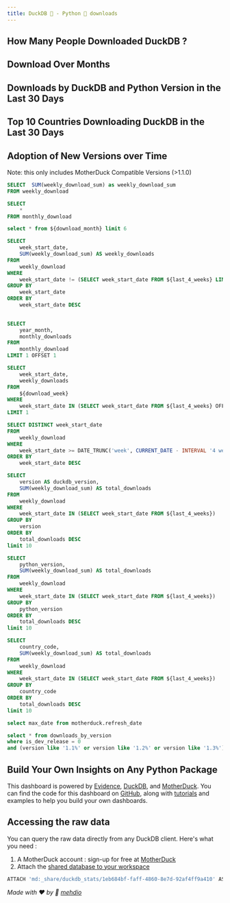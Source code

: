 ```yaml
---
title: DuckDB 🦆 - Python 🐍 downloads
---
```


## How Many People Downloaded DuckDB ?

<BigValue 
    title='Last week downloads'
    data={download_last_week} 
    value='weekly_downloads' 
    fmt='#,##0.00,,"M"'	
/>

<BigValue 
    title='Last month downloads'
    data={download_last_month} 
    value='monthly_downloads' 
    fmt='#,##0.00,,"M"'	
/>

<BigValue 
    title='Total download'
    data={count_over_month} 
    value='weekly_download_sum' 
    fmt='#,##0.00,,"M"'	
/>

<BigValue 
  title='Data last updated on'
  data={last_refresh_date} 
  value=max_date
/>

## Download Over Months
<Grid cols=2>
<LineChart data = {download_week} y=weekly_downloads x=week_start_date  />

<DataTable data="{download_last_6_months}" search="false">
    <Column id="year_month" title="Year Month"/>
    <Column id="monthly_downloads" title="Monthly Downloads" />
</DataTable>
</Grid>

## Downloads by DuckDB and Python Version in the Last 30 Days
<Grid cols=2>
    <BarChart 
        data={download_duckdb_version}
        x=duckdb_version
        y=total_downloads 
        swapXY=true
    />
    <BarChart 
        data={download_python_version}
        x=python_version
        y=total_downloads 
        swapXY=true
    />
</Grid>

## Top 10 Countries Downloading DuckDB in the Last 30 Days

<BarChart 
    data={download_country}
    x=country_code
    y=total_downloads 
    swapXY=true
/>

## Adoption of New Versions over Time

<Alert>
Note: this only includes MotherDuck Compatible Versions (>1.1.0)
</Alert>

<Grid cols=2>
    <AreaChart 
    data={downloads_by_version_md}
    x=download_date
    y=downloads
    series=version
    />
    <AreaChart 
    data={downloads_by_version_md}
    x=download_date
    y=downloads
    series=version
    type=stacked100
    />
</Grid>

```sql count_over_month
SELECT  SUM(weekly_download_sum) as weekly_download_sum
FROM weekly_download
```

```sql download_month
SELECT 
    *
FROM monthly_download
```

```sql download_last_6_months
select * from ${download_month} limit 6
```

```sql download_week 
SELECT 
    week_start_date,
    SUM(weekly_download_sum) AS weekly_downloads
FROM 
    weekly_download
WHERE 
    week_start_date != (SELECT week_start_date FROM ${last_4_weeks} LIMIT 1) -- skipping the current week as it's not complete
GROUP BY 
    week_start_date
ORDER BY 
    week_start_date DESC
 
```

```sql download_last_month
SELECT
    year_month,
    monthly_downloads
FROM
    monthly_download
LIMIT 1 OFFSET 1
```

```sql download_last_week
SELECT 
    week_start_date, 
    weekly_downloads
FROM 
    ${download_week}
WHERE 
    week_start_date IN (SELECT week_start_date FROM ${last_4_weeks} OFFSET 1 LIMIT 1)
LIMIT 1
```

```sql last_4_weeks
SELECT DISTINCT week_start_date
FROM 
    weekly_download
WHERE 
    week_start_date >= DATE_TRUNC('week', CURRENT_DATE - INTERVAL '4 weeks')
ORDER BY 
    week_start_date DESC
```

```sql download_duckdb_version
SELECT 
    version AS duckdb_version,
    SUM(weekly_download_sum) AS total_downloads
FROM 
    weekly_download
WHERE 
    week_start_date IN (SELECT week_start_date FROM ${last_4_weeks})
GROUP BY 
    version
ORDER BY 
    total_downloads DESC
limit 10
```

```sql download_python_version
SELECT 
    python_version,
    SUM(weekly_download_sum) AS total_downloads
FROM 
    weekly_download
WHERE 
    week_start_date IN (SELECT week_start_date FROM ${last_4_weeks})
GROUP BY 
    python_version
ORDER BY 
    total_downloads DESC
limit 10
```

```sql download_country
SELECT 
    country_code,
    SUM(weekly_download_sum) AS total_downloads
FROM 
    weekly_download
WHERE 
    week_start_date IN (SELECT week_start_date FROM ${last_4_weeks})
GROUP BY 
    country_code
ORDER BY 
    total_downloads DESC
limit 10
```

```sql last_refresh_date
select max_date from motherduck.refresh_date
```

```sql downloads_by_version_md
select * from downloads_by_version
where is_dev_release = 0
and (version like '1.1%' or version like '1.2%' or version like '1.3%')
```

## Build Your Own Insights on Any Python Package
This dashboard is powered by [Evidence](https://evidence.dev/), [DuckDB](https://duckdb.org/), and [MotherDuck](https://motherduck.com/). You can find the code for this dashboard on [GitHub](https://github.com/mehd-io/pypi-duck-flow), along with [tutorials](https://www.youtube.com/watch?v=3pLKTmdWDXk) and examples to help you build your own dashboards.

## Accessing the raw data
You can query the raw data directly from any DuckDB client. Here's what you need : 
1) A MotherDuck account : sign-up for free at [MotherDuck](https://app.motherduck.com/)
2) Attach the [shared database to your workspace](https://motherduck.com/docs/getting-started/sample-data-queries/pypi)

```bash
ATTACH 'md:_share/duckdb_stats/1eb684bf-faff-4860-8e7d-92af4ff9a410' AS duckdb_stats;
```

*Made with ❤️ by 🧢 [mehdio](https://www.linkedin.com/in/mehd-io/)*



